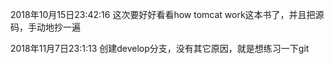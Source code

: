 2018年10月15日23:42:16
这次要好好看看how tomcat work这本书了，并且把源码，手动地抄一遍

2018年11月7日23:1:13
创建develop分支，没有其它原因，就是想练习一下git